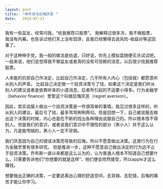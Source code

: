 ```yaml
---
layout: post
title:  "伸手党与后悔厌恶 "
date:   2018-07-23
---
```


我有一些盆友，经常问我，“给我推荐只股票”。
我解释过很多次，我不做股票，我没有内幕。也告诉过他们天上没有馅饼，且我已经懒得去说风险-收益对等这回事了。

对于这种伸手党，我一般的做法是劝退，只好说，你先上模拟盘随便买点试试吧。一般来说，他们会觉得我不够盆友或者真的没有可信赖的消息，以后很少找我推荐股票。

人本能的抗拒自己作决定，比起自己作决定，几乎所有人内心（包括我）都愿意听从别人的声音。
比起自己决定做一个投资决策亏了钱，如果这个决定是我们听从别人的建议或者是依靠听来的小道消息，后者所引起的不适要小得多。行为金融学（behavior finance）里管这个叫做后悔厌恶（regret aversion）。

因此，其实说服人做出一个投资决策是一件很简单的事情。我见过很多这样的，听从别人的建议，最后亏了钱，最多骂骂咧咧两句。但是回想一下，自己被说服去做出这个决策的时候，内心也是在不断的找出各种理由说服自己的。所以根本怪不得别人。但是我们的意识，或者说我们意识中不理性的部分（黑小人）并不这么认为，凡是能甩锅的，黑小人一定不背锅。

我们厌恶因为自己的错误决策而导致的后悔，所以不愿意做出决策。这类行为在行为金融学里有很多研究。
但是推进一步，这种不愿意自己做出决定的行为远不止于投资决策。乔布斯一直以来都是这么认为的，认为普通人根本不知道自己想要什么，只需要告诉他们“你想要的就是这样”，他们便会欣然接受，所以apple才这么赚钱。

想要做出正确的决策，一定要逃离出心理的舒适空间，去背锅、去犯错，后悔的痛苦才能让你学习。

